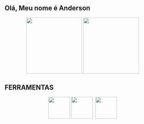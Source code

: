 ## Olá, Meu nome é Anderson

<div align="center">
  <img height="180em" src="https://github-readme-stats.vercel.app/api?username=not2nder&theme=github_dark&hide_border=true"/>
  <img height="180em" src="https://github-readme-stats.vercel.app/api/top-langs/?username=not2nder&layout=compact&theme=github_dark&hide_border=true"/>
</div>

## FERRAMENTAS
<div align="center" display="flex">
            <img height="70em" src="https://cdn.jsdelivr.net/gh/devicons/devicon/icons/github/github-original.svg" />
            <img height="70em" src="https://cdn.jsdelivr.net/gh/devicons/devicon/icons/python/python-original-wordmark.svg" />
            <img height="70em src="https://cdn.jsdelivr.net/gh/devicons/devicon/icons/sqlite/sqlite-original.svg" />
            <img height="70em" src="https://cdn.jsdelivr.net/gh/devicons/devicon/icons/vscode/vscode-original.svg" />
</div>
